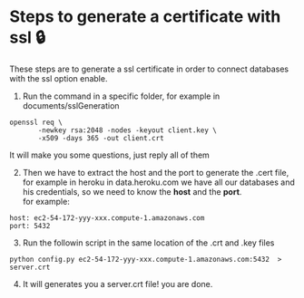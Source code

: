 # Steps to generate a certificate with ssl :lock: 
These steps are to generate a ssl certificate in order to connect databases with the ssl option enable.

1. Run the command in a specific folder, for example in documents/sslGeneration

```
openssl req \
       -newkey rsa:2048 -nodes -keyout client.key \
       -x509 -days 365 -out client.crt
```
It will make you some questions, just reply all of them 

2. Then we have to extract the host and the port to generate the .cert file, for example in heroku in data.heroku.com we have all our databases and his credentials, so we need to know the **host** and the **port**. <br>
for example: 
```
host: ec2-54-172-yyy-xxx.compute-1.amazonaws.com
port: 5432
```
 
3. Run the followin script in the same location of the .crt and .key files
```
python config.py ec2-54-172-yyy-xxx.compute-1.amazonaws.com:5432  > server.crt
```

4. It will generates you a server.crt file! you are done.